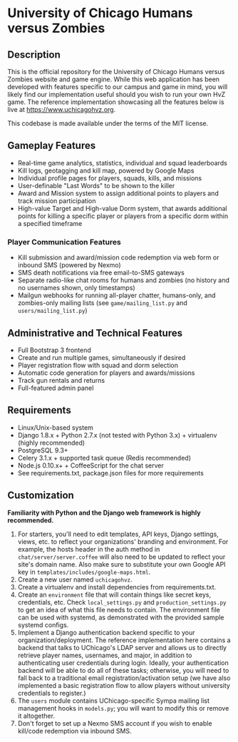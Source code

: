 # University of Chicago Humans versus Zombies

## Description

This is the official repository for the University of Chicago Humans versus Zombies website and game engine.
While this web application has been developed with features specific to our campus and game in mind, you will likely find our
implementation useful should you wish to run your own HvZ game. The reference implementation showcasing all the features
below is live at https://www.uchicagohvz.org. 

This codebase is made available under the terms of the MIT license.

## Gameplay Features
* Real-time game analytics, statistics, individual and squad leaderboards
* Kill logs, geotagging and kill map, powered by Google Maps
* Individual profile pages for players, squads, kills, and missions
* User-definable "Last Words" to be shown to the killer
* Award and Mission system to assign additional points to players and track mission participation
* High-value Target and High-value Dorm system, that awards additional points for killing a specific
player or players from a specific dorm within a specified timeframe

### Player Communication Features
* Kill submission and award/mission code redemption via web form or inbound SMS (powered by Nexmo)
* SMS death notifications via free email-to-SMS gateways
* Separate radio-like chat rooms for humans and zombies (no history and no usernames shown, only timestamps)
* Mailgun webhooks for running all-player chatter, humans-only, and zombies-only mailing lists (see `game/mailing_list.py` and `users/mailing_list.py`)

## Administrative and Technical Features
* Full Bootstrap 3 frontend
* Create and run multiple games, simultaneously if desired
* Player registration flow with squad and dorm selection
* Automatic code generation for players and awards/missions
* Track gun rentals and returns
* Full-featured admin panel

## Requirements

* Linux/Unix-based system
* Django 1.8.x + Python 2.7.x (not tested with Python 3.x) + virtualenv (highly recommended)
* PostgreSQL 9.3+
* Celery 3.1.x + supported task queue (Redis recommended)
* Node.js 0.10.x+ + CoffeeScript for the chat server
* See requirements.txt, package.json files for more requirements

## Customization

**Familiarity with Python and the Django web framework is highly recommended.**

1. For starters, you'll need to edit templates, API keys, Django settings, views, etc. to reflect your organizations' branding and environment. For example, the hosts header in the auth method in `chat/server/server.coffee` will also need to be updated to reflect your site's domain name.  Also make sure to substitute your own Google API key in `templates/includes/google-maps.html`.
2. Create a new user named `uchicagohvz`.
3. Create a virtualenv and install dependencies from requirements.txt.
4. Create an `environment` file that will contain things like secret keys, credentials, etc. Check `local_settings.py` and `production_settings.py` to get an idea of what this file needs to contain. The environment file can be used with systemd, as demonstrated with the provided sample systemd configs.
5. Implement a Django authentication backend specific to your organization/deployment. The reference implementation here
contains a backend that talks to UChicago's LDAP server and allows us to directly retrieve player names, usernames,
and major, in addition to authenticating user credentials during login. Ideally, your authentication backend will be able to do all of these
tasks; otherwise, you will need to fall back to a traditional email registration/activation setup (we have also implemented a basic registration flow to allow players without university credentials to register.)
6. The `users` module contains UChicago-specific Sympa mailing list management hooks in `models.py`; you will want to modify this or remove it altogether.
7. Don't forget to set up a Nexmo SMS account if you wish to enable kill/code redemption via inbound SMS.


